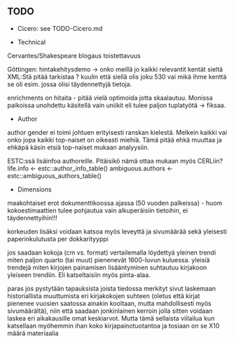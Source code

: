 ## TODO

* Cicero: see TODO-Cicero.md

* Technical

Cervantes/Shakespeare blogaus toistettavuus

Göttingen: hintakehitysdemo -> onko meillä jo kaikki relevantit kentät
sieltä XML:Stä pitää tarkistaa ?
kuulin että siellä olis joku 530 vai mikä ihme kenttä se oli
esim. jossa olisi täydennettyjä tietoja.

enrichments on hitaita - pitää vielä optimoida jotta
skaalautuu. Monissa paikoissa unohdettu käsitellä vain uniikit eli
tulee paljon tuplatyötä -> fiksaa.


* Author

author gender ei toimi johtuen erityisesti ranskan kielestä. Melkein
kaikki vai onko jopa kaikki top-naiset on oikeasti miehiä. Tämä pitää
ehkä muuttaa ja ehkäpä käsin etsiä top-naiset mukaan analyysiin.

ESTC:ssä lisäinfoa authoreille. Pitäisikö nämä ottaa mukaan
myös CERLiin?  life.info <- estc::author_info_table()
ambiguous.authors <- estc::ambiguous_authors_table()


* Dimensions

maakohtaiset erot dokumenttikoossa ajassa (50 vuoden palkeissa) - huom
kokoestimaattien tulee pohjautua vain alkuperäisiin tietoihin, ei
täydennettyihin!!!

korkeuden lisäksi voidaan katsoa myös leveyttä ja sivumäärää sekä
yleisesti paperinkulutusta per dokkarityyppi

jos saadaan kokoja (cm vs. format) vertailemalla löydettyä yleinen
trendi miten paljon quarto (tai muut) pienenevät 1600-luvun
kuluessa. yleisiä trendejä miten kirjojen painamisen lisääntyminen
suhtautuu kirjakoon yleiseen trendiin. Eli katseltaisiin myös
pinta-alaa.

paras jos pystytään tapauksista joista tiedossa merkityt sivut
laskemaan historiallista muuttumista eri kirjakokojen suhteen (oletus
että kirjat pienenee vuosien saatossa ainakin kooltaan, mutta
mahdollisesti myös sivumäärältä), niin että saadaan jonkinlainen
kerroin jolla sitten voidaan laskea eri aikakausille omat
keskiarvot. Mutta tämä sellaista viilailua kun katsellaan myöhemmin
ihan koko kirjapainotuotantoa ja tosiaan on se X10 määrä materiaalia


